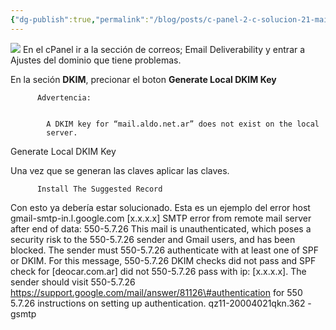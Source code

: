 ```yaml
---
{"dg-publish":true,"permalink":"/blog/posts/c-panel-2-c-solucion-21-mail-delivery-spf-or-dkim-28-29/"}
---
```



![](../fetched_images\20230808-182745_chrome.png)
En el cPanel ir a la sección de correos; Email Deliverability y entrar a
  Ajustes del dominio que tiene problemas.

  En la seción **DKIM**, precionar el boton **Generate Local DKIM Key**

          Advertencia:
        

            A DKIM key for “mail.aldo.net.ar” does not exist on the local
            server.
          
Generate Local DKIM Key

  Una vez que se generan las claves aplicar las claves.

          Install The Suggested Record
        
Con esto ya debería estar solucionado.
Esta es un ejemplo del error
host gmail\-smtp\-in.l.google.com \[x.x.x.x\]
    SMTP error from remote mail server after end of data:
    550\-5.7.26 This mail is unauthenticated, which poses a security risk to the
    550\-5.7.26 sender and Gmail users, and has been blocked. The sender must
    550\-5.7.26 authenticate with at least one of SPF or DKIM. For this message,
    550\-5.7.26 DKIM checks did not pass and SPF check for \[deocar.com.ar\] did not
    550\-5.7.26 pass with ip: \[x.x.x.x\]. The sender should visit
    550\-5.7.26  https://support.google.com/mail/answer/81126\#authentication for
    550 5.7.26 instructions on setting up authentication. qz11\-20004021qkn.362 \- gsmtp